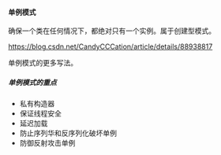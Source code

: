 #### 单例模式

确保一个类在任何情况下，都绝对只有一个实例。属于创建型模式。

https://blog.csdn.net/CandyCCCation/article/details/88938817

单例模式的更多写法。

##### 单例模式的重点

* 私有构造器
* 保证线程安全
* 延迟加载
* 防止序列华和反序列化破坏单例
* 防御反射攻击单例





